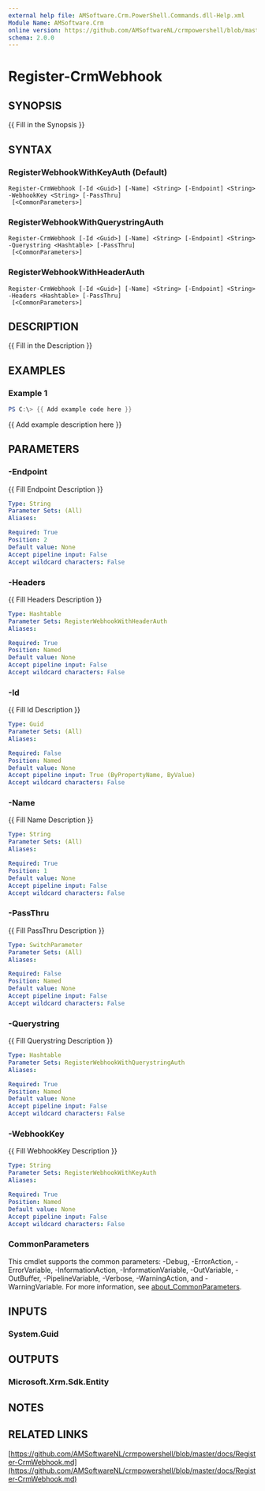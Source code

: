 ```yaml
---
external help file: AMSoftware.Crm.PowerShell.Commands.dll-Help.xml
Module Name: AMSoftware.Crm
online version: https://github.com/AMSoftwareNL/crmpowershell/blob/master/docs/Register-CrmWebhook.md
schema: 2.0.0
---
```


# Register-CrmWebhook

## SYNOPSIS
{{ Fill in the Synopsis }}

## SYNTAX

### RegisterWebhookWithKeyAuth (Default)
```
Register-CrmWebhook [-Id <Guid>] [-Name] <String> [-Endpoint] <String> -WebhookKey <String> [-PassThru]
 [<CommonParameters>]
```

### RegisterWebhookWithQuerystringAuth
```
Register-CrmWebhook [-Id <Guid>] [-Name] <String> [-Endpoint] <String> -Querystring <Hashtable> [-PassThru]
 [<CommonParameters>]
```

### RegisterWebhookWithHeaderAuth
```
Register-CrmWebhook [-Id <Guid>] [-Name] <String> [-Endpoint] <String> -Headers <Hashtable> [-PassThru]
 [<CommonParameters>]
```

## DESCRIPTION
{{ Fill in the Description }}

## EXAMPLES

### Example 1
```powershell
PS C:\> {{ Add example code here }}
```

{{ Add example description here }}

## PARAMETERS

### -Endpoint
{{ Fill Endpoint Description }}

```yaml
Type: String
Parameter Sets: (All)
Aliases:

Required: True
Position: 2
Default value: None
Accept pipeline input: False
Accept wildcard characters: False
```

### -Headers
{{ Fill Headers Description }}

```yaml
Type: Hashtable
Parameter Sets: RegisterWebhookWithHeaderAuth
Aliases:

Required: True
Position: Named
Default value: None
Accept pipeline input: False
Accept wildcard characters: False
```

### -Id
{{ Fill Id Description }}

```yaml
Type: Guid
Parameter Sets: (All)
Aliases:

Required: False
Position: Named
Default value: None
Accept pipeline input: True (ByPropertyName, ByValue)
Accept wildcard characters: False
```

### -Name
{{ Fill Name Description }}

```yaml
Type: String
Parameter Sets: (All)
Aliases:

Required: True
Position: 1
Default value: None
Accept pipeline input: False
Accept wildcard characters: False
```

### -PassThru
{{ Fill PassThru Description }}

```yaml
Type: SwitchParameter
Parameter Sets: (All)
Aliases:

Required: False
Position: Named
Default value: None
Accept pipeline input: False
Accept wildcard characters: False
```

### -Querystring
{{ Fill Querystring Description }}

```yaml
Type: Hashtable
Parameter Sets: RegisterWebhookWithQuerystringAuth
Aliases:

Required: True
Position: Named
Default value: None
Accept pipeline input: False
Accept wildcard characters: False
```

### -WebhookKey
{{ Fill WebhookKey Description }}

```yaml
Type: String
Parameter Sets: RegisterWebhookWithKeyAuth
Aliases:

Required: True
Position: Named
Default value: None
Accept pipeline input: False
Accept wildcard characters: False
```

### CommonParameters
This cmdlet supports the common parameters: -Debug, -ErrorAction, -ErrorVariable, -InformationAction, -InformationVariable, -OutVariable, -OutBuffer, -PipelineVariable, -Verbose, -WarningAction, and -WarningVariable. For more information, see [about_CommonParameters](http://go.microsoft.com/fwlink/?LinkID=113216).

## INPUTS

### System.Guid

## OUTPUTS

### Microsoft.Xrm.Sdk.Entity

## NOTES

## RELATED LINKS

[https://github.com/AMSoftwareNL/crmpowershell/blob/master/docs/Register-CrmWebhook.md](https://github.com/AMSoftwareNL/crmpowershell/blob/master/docs/Register-CrmWebhook.md)

